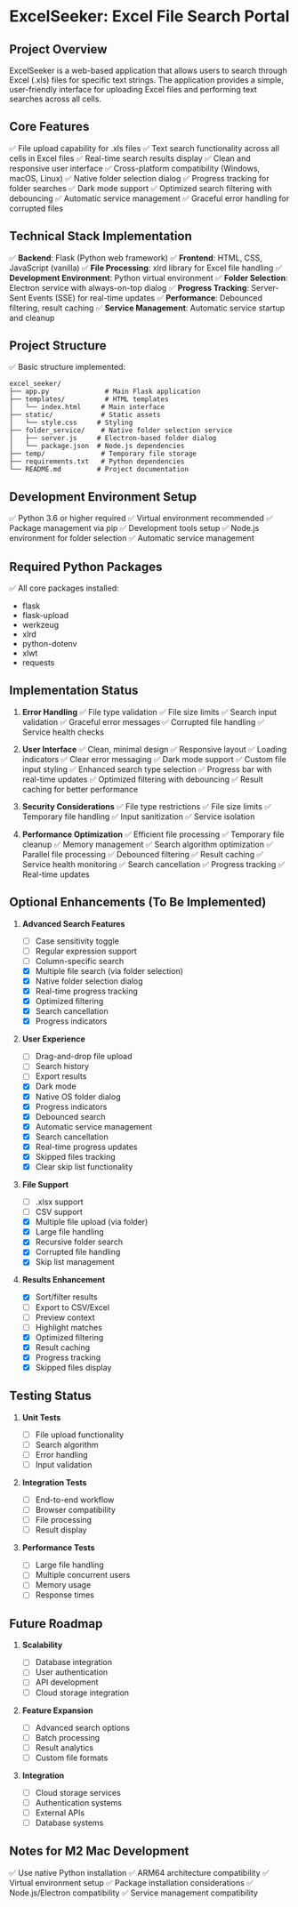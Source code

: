# ExcelSeeker: Excel File Search Portal

## Project Overview

ExcelSeeker is a web-based application that allows users to search through Excel (.xls) files for specific text strings. The application provides a simple, user-friendly interface for uploading Excel files and performing text searches across all cells.

## Core Features

✅ File upload capability for .xls files
✅ Text search functionality across all cells in Excel files
✅ Real-time search results display
✅ Clean and responsive user interface
✅ Cross-platform compatibility (Windows, macOS, Linux)
✅ Native folder selection dialog
✅ Progress tracking for folder searches
✅ Dark mode support
✅ Optimized search filtering with debouncing
✅ Automatic service management
✅ Graceful error handling for corrupted files

## Technical Stack Implementation

✅ **Backend**: Flask (Python web framework)
✅ **Frontend**: HTML, CSS, JavaScript (vanilla)
✅ **File Processing**: xlrd library for Excel file handling
✅ **Development Environment**: Python virtual environment
✅ **Folder Selection**: Electron service with always-on-top dialog
✅ **Progress Tracking**: Server-Sent Events (SSE) for real-time updates
✅ **Performance**: Debounced filtering, result caching
✅ **Service Management**: Automatic service startup and cleanup

## Project Structure

✅ Basic structure implemented:

```
excel_seeker/
├── app.py              # Main Flask application
├── templates/          # HTML templates
│   └── index.html     # Main interface
├── static/            # Static assets
│   └── style.css     # Styling
├── folder_service/    # Native folder selection service
│   ├── server.js     # Electron-based folder dialog
│   └── package.json  # Node.js dependencies
├── temp/              # Temporary file storage
├── requirements.txt   # Python dependencies
└── README.md         # Project documentation
```

## Development Environment Setup

✅ Python 3.6 or higher required
✅ Virtual environment recommended
✅ Package management via pip
✅ Development tools setup
✅ Node.js environment for folder selection
✅ Automatic service management

## Required Python Packages

✅ All core packages installed:

- flask
- flask-upload
- werkzeug
- xlrd
- python-dotenv
- xlwt
- requests

## Implementation Status

1. **Error Handling**
   ✅ File type validation
   ✅ File size limits
   ✅ Search input validation
   ✅ Graceful error messages
   ✅ Corrupted file handling
   ✅ Service health checks

2. **User Interface**
   ✅ Clean, minimal design
   ✅ Responsive layout
   ✅ Loading indicators
   ✅ Clear error messaging
   ✅ Dark mode support
   ✅ Custom file input styling
   ✅ Enhanced search type selection
   ✅ Progress bar with real-time updates
   ✅ Optimized filtering with debouncing
   ✅ Result caching for better performance

3. **Security Considerations**
   ✅ File type restrictions
   ✅ File size limits
   ✅ Temporary file handling
   ✅ Input sanitization
   ✅ Service isolation

4. **Performance Optimization**
   ✅ Efficient file processing
   ✅ Temporary file cleanup
   ✅ Memory management
   ✅ Search algorithm optimization
   ✅ Parallel file processing
   ✅ Debounced filtering
   ✅ Result caching
   ✅ Service health monitoring
   ✅ Search cancellation
   ✅ Progress tracking
   ✅ Real-time updates

## Optional Enhancements (To Be Implemented)

1. **Advanced Search Features**

   - [ ] Case sensitivity toggle
   - [ ] Regular expression support
   - [ ] Column-specific search
   - [x] Multiple file search (via folder selection)
   - [x] Native folder selection dialog
   - [x] Real-time progress tracking
   - [x] Optimized filtering
   - [x] Search cancellation
   - [x] Progress indicators

2. **User Experience**

   - [ ] Drag-and-drop file upload
   - [ ] Search history
   - [ ] Export results
   - [x] Dark mode
   - [x] Native OS folder dialog
   - [x] Progress indicators
   - [x] Debounced search
   - [x] Automatic service management
   - [x] Search cancellation
   - [x] Real-time progress updates
   - [x] Skipped files tracking
   - [x] Clear skip list functionality

3. **File Support**

   - [ ] .xlsx support
   - [ ] CSV support
   - [x] Multiple file upload (via folder)
   - [x] Large file handling
   - [x] Recursive folder search
   - [x] Corrupted file handling
   - [x] Skip list management

4. **Results Enhancement**
   - [x] Sort/filter results
   - [ ] Export to CSV/Excel
   - [ ] Preview context
   - [ ] Highlight matches
   - [x] Optimized filtering
   - [x] Result caching
   - [x] Progress tracking
   - [x] Skipped files display

## Testing Status

1. **Unit Tests**

   - [ ] File upload functionality
   - [ ] Search algorithm
   - [ ] Error handling
   - [ ] Input validation

2. **Integration Tests**

   - [ ] End-to-end workflow
   - [ ] Browser compatibility
   - [ ] File processing
   - [ ] Result display

3. **Performance Tests**
   - [ ] Large file handling
   - [ ] Multiple concurrent users
   - [ ] Memory usage
   - [ ] Response times

## Future Roadmap

1. **Scalability**

   - [ ] Database integration
   - [ ] User authentication
   - [ ] API development
   - [ ] Cloud storage integration

2. **Feature Expansion**

   - [ ] Advanced search options
   - [ ] Batch processing
   - [ ] Result analytics
   - [ ] Custom file formats

3. **Integration**
   - [ ] Cloud storage services
   - [ ] Authentication systems
   - [ ] External APIs
   - [ ] Database systems

## Notes for M2 Mac Development

✅ Use native Python installation
✅ ARM64 architecture compatibility
✅ Virtual environment setup
✅ Package installation considerations
✅ Node.js/Electron compatibility
✅ Service management compatibility
